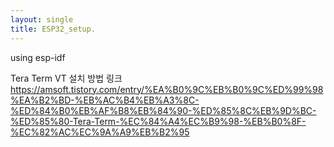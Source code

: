 ```yaml
---
layout: single
title: ESP32_setup.
---
```


using esp-idf

Tera Term VT 설치 방법 링크
https://amsoft.tistory.com/entry/%EA%B0%9C%EB%B0%9C%ED%99%98%EA%B2%BD-%EB%AC%B4%EB%A3%8C-%ED%84%B0%EB%AF%B8%EB%84%90-%ED%85%8C%EB%9D%BC-%ED%85%80-Tera-Term-%EC%84%A4%EC%B9%98-%EB%B0%8F-%EC%82%AC%EC%9A%A9%EB%B2%95
